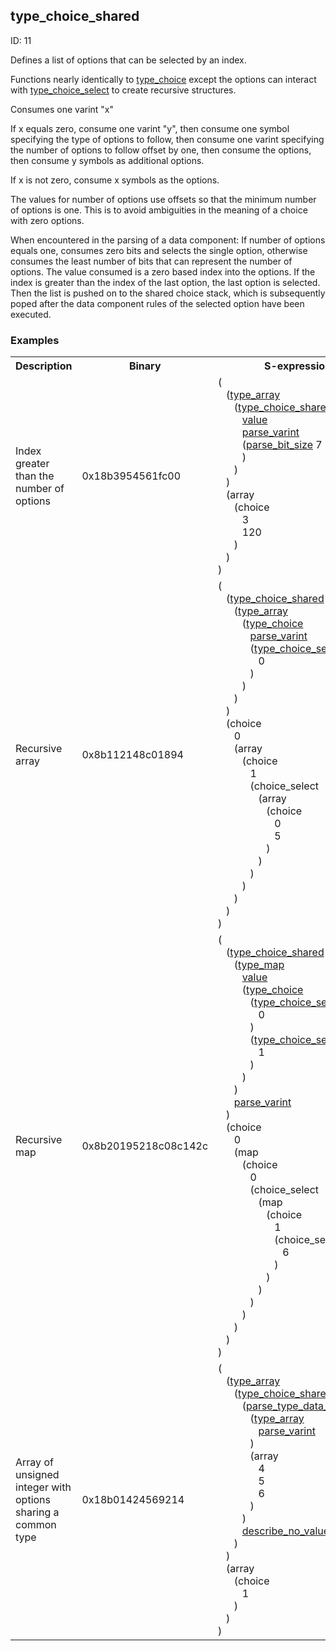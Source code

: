 ## type_choice_shared

ID: 11

Defines a list of options that can be selected by an index.

Functions nearly identically to [type_choice](./type_choice.md) except the options can interact with [type_choice_select](./type_choice_select.md) to create recursive structures.

Consumes one varint "x"

If x equals zero, consume one varint "y", then consume one symbol specifying the type of options to follow, then consume one varint specifying the number of options to follow offset by one, then consume the options, then consume y symbols as additional options.

If x is not zero, consume x symbols as the options.

The values for number of options use offsets so that the minimum number of options is one. This is to avoid ambiguities in the meaning of a choice with zero options.

When encountered in the parsing of a data component: If number of options equals one, consumes zero bits and selects the single option, otherwise consumes the least number of bits that can represent the number of options. The value consumed is a zero based index into the options. If the index is greater than the index of the last option, the last option is selected. Then the list is pushed on to the shared choice stack, which is subsequently poped after the data component rules of the selected option have been executed.

### Examples

<table><tr><th>Description</th><th>Binary</th><th>S-expression</th><th>Unpacked</th></tr><tr><td>Index greater than the number of options</td><td>0x18b3954561fc00</td><td>(<br>&nbsp;&nbsp;&nbsp;(<a href="./type_array.md">type_array</a> <br>&nbsp;&nbsp;&nbsp;&nbsp;&nbsp;&nbsp;(<a href="./type_choice_shared.md">type_choice_shared</a> <br>&nbsp;&nbsp;&nbsp;&nbsp;&nbsp;&nbsp;&nbsp;&nbsp;&nbsp;<a href="./value.md">value</a> <br>&nbsp;&nbsp;&nbsp;&nbsp;&nbsp;&nbsp;&nbsp;&nbsp;&nbsp;<a href="./parse_varint.md">parse_varint</a> <br>&nbsp;&nbsp;&nbsp;&nbsp;&nbsp;&nbsp;&nbsp;&nbsp;&nbsp;(<a href="./parse_bit_size.md">parse_bit_size</a> 7<br>&nbsp;&nbsp;&nbsp;&nbsp;&nbsp;&nbsp;&nbsp;&nbsp;&nbsp;)<br>&nbsp;&nbsp;&nbsp;&nbsp;&nbsp;&nbsp;)<br>&nbsp;&nbsp;&nbsp;) <br>&nbsp;&nbsp;&nbsp;(array <br>&nbsp;&nbsp;&nbsp;&nbsp;&nbsp;&nbsp;(choice <br>&nbsp;&nbsp;&nbsp;&nbsp;&nbsp;&nbsp;&nbsp;&nbsp;&nbsp;3 <br>&nbsp;&nbsp;&nbsp;&nbsp;&nbsp;&nbsp;&nbsp;&nbsp;&nbsp;120<br>&nbsp;&nbsp;&nbsp;&nbsp;&nbsp;&nbsp;)<br>&nbsp;&nbsp;&nbsp;)<br>)</td><td><pre>[
  120
]</pre></td>
<tr><td>Recursive array</td><td>0x8b112148c01894</td><td>(<br>&nbsp;&nbsp;&nbsp;(<a href="./type_choice_shared.md">type_choice_shared</a> <br>&nbsp;&nbsp;&nbsp;&nbsp;&nbsp;&nbsp;(<a href="./type_array.md">type_array</a> <br>&nbsp;&nbsp;&nbsp;&nbsp;&nbsp;&nbsp;&nbsp;&nbsp;&nbsp;(<a href="./type_choice.md">type_choice</a> <br>&nbsp;&nbsp;&nbsp;&nbsp;&nbsp;&nbsp;&nbsp;&nbsp;&nbsp;&nbsp;&nbsp;&nbsp;<a href="./parse_varint.md">parse_varint</a> <br>&nbsp;&nbsp;&nbsp;&nbsp;&nbsp;&nbsp;&nbsp;&nbsp;&nbsp;&nbsp;&nbsp;&nbsp;(<a href="./type_choice_select.md">type_choice_select</a> <br>&nbsp;&nbsp;&nbsp;&nbsp;&nbsp;&nbsp;&nbsp;&nbsp;&nbsp;&nbsp;&nbsp;&nbsp;&nbsp;&nbsp;&nbsp;0<br>&nbsp;&nbsp;&nbsp;&nbsp;&nbsp;&nbsp;&nbsp;&nbsp;&nbsp;&nbsp;&nbsp;&nbsp;)<br>&nbsp;&nbsp;&nbsp;&nbsp;&nbsp;&nbsp;&nbsp;&nbsp;&nbsp;)<br>&nbsp;&nbsp;&nbsp;&nbsp;&nbsp;&nbsp;)<br>&nbsp;&nbsp;&nbsp;) <br>&nbsp;&nbsp;&nbsp;(choice <br>&nbsp;&nbsp;&nbsp;&nbsp;&nbsp;&nbsp;0 <br>&nbsp;&nbsp;&nbsp;&nbsp;&nbsp;&nbsp;(array <br>&nbsp;&nbsp;&nbsp;&nbsp;&nbsp;&nbsp;&nbsp;&nbsp;&nbsp;(choice <br>&nbsp;&nbsp;&nbsp;&nbsp;&nbsp;&nbsp;&nbsp;&nbsp;&nbsp;&nbsp;&nbsp;&nbsp;1 <br>&nbsp;&nbsp;&nbsp;&nbsp;&nbsp;&nbsp;&nbsp;&nbsp;&nbsp;&nbsp;&nbsp;&nbsp;(choice_select <br>&nbsp;&nbsp;&nbsp;&nbsp;&nbsp;&nbsp;&nbsp;&nbsp;&nbsp;&nbsp;&nbsp;&nbsp;&nbsp;&nbsp;&nbsp;(array <br>&nbsp;&nbsp;&nbsp;&nbsp;&nbsp;&nbsp;&nbsp;&nbsp;&nbsp;&nbsp;&nbsp;&nbsp;&nbsp;&nbsp;&nbsp;&nbsp;&nbsp;&nbsp;(choice <br>&nbsp;&nbsp;&nbsp;&nbsp;&nbsp;&nbsp;&nbsp;&nbsp;&nbsp;&nbsp;&nbsp;&nbsp;&nbsp;&nbsp;&nbsp;&nbsp;&nbsp;&nbsp;&nbsp;&nbsp;&nbsp;0 <br>&nbsp;&nbsp;&nbsp;&nbsp;&nbsp;&nbsp;&nbsp;&nbsp;&nbsp;&nbsp;&nbsp;&nbsp;&nbsp;&nbsp;&nbsp;&nbsp;&nbsp;&nbsp;&nbsp;&nbsp;&nbsp;5<br>&nbsp;&nbsp;&nbsp;&nbsp;&nbsp;&nbsp;&nbsp;&nbsp;&nbsp;&nbsp;&nbsp;&nbsp;&nbsp;&nbsp;&nbsp;&nbsp;&nbsp;&nbsp;)<br>&nbsp;&nbsp;&nbsp;&nbsp;&nbsp;&nbsp;&nbsp;&nbsp;&nbsp;&nbsp;&nbsp;&nbsp;&nbsp;&nbsp;&nbsp;)<br>&nbsp;&nbsp;&nbsp;&nbsp;&nbsp;&nbsp;&nbsp;&nbsp;&nbsp;&nbsp;&nbsp;&nbsp;)<br>&nbsp;&nbsp;&nbsp;&nbsp;&nbsp;&nbsp;&nbsp;&nbsp;&nbsp;)<br>&nbsp;&nbsp;&nbsp;&nbsp;&nbsp;&nbsp;)<br>&nbsp;&nbsp;&nbsp;)<br>)</td><td><pre>[
  [
    5
  ]
]</pre></td>
<tr><td>Recursive map</td><td>0x8b20195218c08c142c</td><td>(<br>&nbsp;&nbsp;&nbsp;(<a href="./type_choice_shared.md">type_choice_shared</a> <br>&nbsp;&nbsp;&nbsp;&nbsp;&nbsp;&nbsp;(<a href="./type_map.md">type_map</a> <br>&nbsp;&nbsp;&nbsp;&nbsp;&nbsp;&nbsp;&nbsp;&nbsp;&nbsp;<a href="./value.md">value</a> <br>&nbsp;&nbsp;&nbsp;&nbsp;&nbsp;&nbsp;&nbsp;&nbsp;&nbsp;(<a href="./type_choice.md">type_choice</a> <br>&nbsp;&nbsp;&nbsp;&nbsp;&nbsp;&nbsp;&nbsp;&nbsp;&nbsp;&nbsp;&nbsp;&nbsp;(<a href="./type_choice_select.md">type_choice_select</a> <br>&nbsp;&nbsp;&nbsp;&nbsp;&nbsp;&nbsp;&nbsp;&nbsp;&nbsp;&nbsp;&nbsp;&nbsp;&nbsp;&nbsp;&nbsp;0<br>&nbsp;&nbsp;&nbsp;&nbsp;&nbsp;&nbsp;&nbsp;&nbsp;&nbsp;&nbsp;&nbsp;&nbsp;) <br>&nbsp;&nbsp;&nbsp;&nbsp;&nbsp;&nbsp;&nbsp;&nbsp;&nbsp;&nbsp;&nbsp;&nbsp;(<a href="./type_choice_select.md">type_choice_select</a> <br>&nbsp;&nbsp;&nbsp;&nbsp;&nbsp;&nbsp;&nbsp;&nbsp;&nbsp;&nbsp;&nbsp;&nbsp;&nbsp;&nbsp;&nbsp;1<br>&nbsp;&nbsp;&nbsp;&nbsp;&nbsp;&nbsp;&nbsp;&nbsp;&nbsp;&nbsp;&nbsp;&nbsp;)<br>&nbsp;&nbsp;&nbsp;&nbsp;&nbsp;&nbsp;&nbsp;&nbsp;&nbsp;)<br>&nbsp;&nbsp;&nbsp;&nbsp;&nbsp;&nbsp;) <br>&nbsp;&nbsp;&nbsp;&nbsp;&nbsp;&nbsp;<a href="./parse_varint.md">parse_varint</a><br>&nbsp;&nbsp;&nbsp;) <br>&nbsp;&nbsp;&nbsp;(choice <br>&nbsp;&nbsp;&nbsp;&nbsp;&nbsp;&nbsp;0 <br>&nbsp;&nbsp;&nbsp;&nbsp;&nbsp;&nbsp;(map <br>&nbsp;&nbsp;&nbsp;&nbsp;&nbsp;&nbsp;&nbsp;&nbsp;&nbsp;(choice <br>&nbsp;&nbsp;&nbsp;&nbsp;&nbsp;&nbsp;&nbsp;&nbsp;&nbsp;&nbsp;&nbsp;&nbsp;0 <br>&nbsp;&nbsp;&nbsp;&nbsp;&nbsp;&nbsp;&nbsp;&nbsp;&nbsp;&nbsp;&nbsp;&nbsp;(choice_select <br>&nbsp;&nbsp;&nbsp;&nbsp;&nbsp;&nbsp;&nbsp;&nbsp;&nbsp;&nbsp;&nbsp;&nbsp;&nbsp;&nbsp;&nbsp;(map <br>&nbsp;&nbsp;&nbsp;&nbsp;&nbsp;&nbsp;&nbsp;&nbsp;&nbsp;&nbsp;&nbsp;&nbsp;&nbsp;&nbsp;&nbsp;&nbsp;&nbsp;&nbsp;(choice <br>&nbsp;&nbsp;&nbsp;&nbsp;&nbsp;&nbsp;&nbsp;&nbsp;&nbsp;&nbsp;&nbsp;&nbsp;&nbsp;&nbsp;&nbsp;&nbsp;&nbsp;&nbsp;&nbsp;&nbsp;&nbsp;1 <br>&nbsp;&nbsp;&nbsp;&nbsp;&nbsp;&nbsp;&nbsp;&nbsp;&nbsp;&nbsp;&nbsp;&nbsp;&nbsp;&nbsp;&nbsp;&nbsp;&nbsp;&nbsp;&nbsp;&nbsp;&nbsp;(choice_select <br>&nbsp;&nbsp;&nbsp;&nbsp;&nbsp;&nbsp;&nbsp;&nbsp;&nbsp;&nbsp;&nbsp;&nbsp;&nbsp;&nbsp;&nbsp;&nbsp;&nbsp;&nbsp;&nbsp;&nbsp;&nbsp;&nbsp;&nbsp;&nbsp;6<br>&nbsp;&nbsp;&nbsp;&nbsp;&nbsp;&nbsp;&nbsp;&nbsp;&nbsp;&nbsp;&nbsp;&nbsp;&nbsp;&nbsp;&nbsp;&nbsp;&nbsp;&nbsp;&nbsp;&nbsp;&nbsp;)<br>&nbsp;&nbsp;&nbsp;&nbsp;&nbsp;&nbsp;&nbsp;&nbsp;&nbsp;&nbsp;&nbsp;&nbsp;&nbsp;&nbsp;&nbsp;&nbsp;&nbsp;&nbsp;)<br>&nbsp;&nbsp;&nbsp;&nbsp;&nbsp;&nbsp;&nbsp;&nbsp;&nbsp;&nbsp;&nbsp;&nbsp;&nbsp;&nbsp;&nbsp;)<br>&nbsp;&nbsp;&nbsp;&nbsp;&nbsp;&nbsp;&nbsp;&nbsp;&nbsp;&nbsp;&nbsp;&nbsp;)<br>&nbsp;&nbsp;&nbsp;&nbsp;&nbsp;&nbsp;&nbsp;&nbsp;&nbsp;)<br>&nbsp;&nbsp;&nbsp;&nbsp;&nbsp;&nbsp;)<br>&nbsp;&nbsp;&nbsp;)<br>)</td><td><pre>{
  "value": {
    "value": 6
  }
}</pre></td>
<tr><td>Array of unsigned integer with options sharing a common type</td><td>0x18b01424569214</td><td>(<br>&nbsp;&nbsp;&nbsp;(<a href="./type_array.md">type_array</a> <br>&nbsp;&nbsp;&nbsp;&nbsp;&nbsp;&nbsp;(<a href="./type_choice_shared.md">type_choice_shared</a> <br>&nbsp;&nbsp;&nbsp;&nbsp;&nbsp;&nbsp;&nbsp;&nbsp;&nbsp;(<a href="./parse_type_data_immediate.md">parse_type_data_immediate</a><br>&nbsp;&nbsp;&nbsp;&nbsp;&nbsp;&nbsp;&nbsp;&nbsp;&nbsp;&nbsp;&nbsp;&nbsp;(<a href="./type_array.md">type_array</a> <br>&nbsp;&nbsp;&nbsp;&nbsp;&nbsp;&nbsp;&nbsp;&nbsp;&nbsp;&nbsp;&nbsp;&nbsp;&nbsp;&nbsp;&nbsp;<a href="./parse_varint.md">parse_varint</a><br>&nbsp;&nbsp;&nbsp;&nbsp;&nbsp;&nbsp;&nbsp;&nbsp;&nbsp;&nbsp;&nbsp;&nbsp;) <br>&nbsp;&nbsp;&nbsp;&nbsp;&nbsp;&nbsp;&nbsp;&nbsp;&nbsp;&nbsp;&nbsp;&nbsp;(array <br>&nbsp;&nbsp;&nbsp;&nbsp;&nbsp;&nbsp;&nbsp;&nbsp;&nbsp;&nbsp;&nbsp;&nbsp;&nbsp;&nbsp;&nbsp;4 <br>&nbsp;&nbsp;&nbsp;&nbsp;&nbsp;&nbsp;&nbsp;&nbsp;&nbsp;&nbsp;&nbsp;&nbsp;&nbsp;&nbsp;&nbsp;5 <br>&nbsp;&nbsp;&nbsp;&nbsp;&nbsp;&nbsp;&nbsp;&nbsp;&nbsp;&nbsp;&nbsp;&nbsp;&nbsp;&nbsp;&nbsp;6<br>&nbsp;&nbsp;&nbsp;&nbsp;&nbsp;&nbsp;&nbsp;&nbsp;&nbsp;&nbsp;&nbsp;&nbsp;)<br>&nbsp;&nbsp;&nbsp;&nbsp;&nbsp;&nbsp;&nbsp;&nbsp;&nbsp;) <br>&nbsp;&nbsp;&nbsp;&nbsp;&nbsp;&nbsp;&nbsp;&nbsp;&nbsp;<a href="./describe_no_value.md">describe_no_value</a><br>&nbsp;&nbsp;&nbsp;&nbsp;&nbsp;&nbsp;)<br>&nbsp;&nbsp;&nbsp;) <br>&nbsp;&nbsp;&nbsp;(array <br>&nbsp;&nbsp;&nbsp;&nbsp;&nbsp;&nbsp;(choice <br>&nbsp;&nbsp;&nbsp;&nbsp;&nbsp;&nbsp;&nbsp;&nbsp;&nbsp;1<br>&nbsp;&nbsp;&nbsp;&nbsp;&nbsp;&nbsp;)<br>&nbsp;&nbsp;&nbsp;)<br>)</td><td><pre>[
  5
]</pre></td></table>
